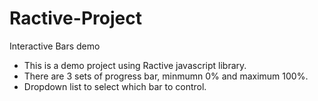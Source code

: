 # Ractive-Project
Interactive Bars demo

* This is a demo project using Ractive javascript library.
* There are 3 sets of progress bar, minmumn 0% and maximum 100%.
* Dropdown list to select which bar to control. 

